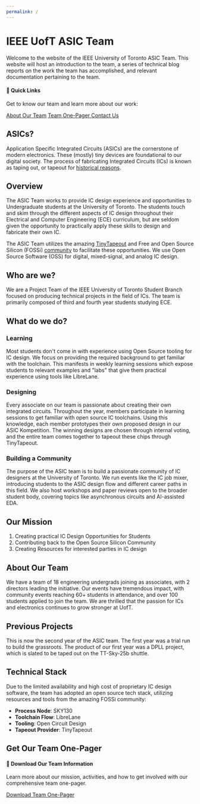 ```yaml
---
permalink: /
---
```

# IEEE UofT ASIC Team
Welcome to the website of the IEEE University of Toronto ASIC Team. This website will host an introduction to the team, a series of technical blog reports on the work the team has accomplished, and relevant documentation pertaining to the team.

<div class="notice--success">
  <h4>🚀 Quick Links</h4>
  <p>Get to know our team and learn more about our work:</p>
  <a href="/about/" class="btn btn--info">About Our Team</a>
  <a href="/assets/asic_team_one_pager.pdf" class="btn btn--primary" target="_blank">
    <i class="fas fa-download"></i> Team One-Pager
  </a>
  <a href="/contact/" class="btn btn--success">Contact Us</a>
</div>

## ASICs?
Application Specific Integrated Circuits (ASICs) are the cornerstone of modern electronics. These (mostly) tiny devices are foundational to our digital society. The process of fabricating Integrated Circuits (ICs) is known as taping out, or tapeout for [historical reasons](https://en.wikipedia.org/wiki/Tape-out#Naming).

## Overview
The ASIC Team works to provide IC design experience and opportunities to Undergraduate students at the University of Toronto. The students touch and skim through the different aspects of IC design throughout their Electrical and Computer Engineering (ECE) curriculum, but are seldom given the opportunity to practically apply these skills to design and fabricate their own IC. 

The ASIC Team utilizes the amazing [TinyTapeout](https://tinytapeout.com/) and Free and Open Source Silicon (FOSSi) [community](https://fossi-foundation.org/) to facilitate these opportunities. We use Open Source Software (OSS) for digital, mixed-signal, and analog IC design.

## Who are we?
We are a Project Team of the IEEE University of Toronto Student Branch focused on producing technical projects in the field of ICs. The team is primarily composed of third and fourth year students studying ECE. 

## What do we do? 
### Learning
Most students don't come in with experience using Open Source tooling for IC design. We focus on providing the required background to get familiar with the toolchain. This manifests in weekly learning sessions which expose students to relevant examples and "labs" that give them practical experience using tools like LibreLane.

### Designing
Every associate on our team is passionate about creating their own integrated circuits. Throughout the year, members participate in learning sessions to get familiar with open source IC toolchains. Using this knowledge, each member prototypes their own proposed design in our ASIC Kompetition. The winning designs are chosen through internal voting, and the entire team comes together to tapeout these chips through TinyTapeout.

### Building a Community
The purpose of the ASIC team is to build a passionate community of IC designers at the University of Toronto. We run events like the IC job mixer, introducing students to the ASIC design flow and different career paths in this field. We also host workshops and paper reviews open to the broader student body, covering topics like asynchronous circuits and AI-assisted EDA.

## Our Mission
1. Creating practical IC Design Opportunities for Students
2. Contributing back to the Open Source Silicon Community  
3. Creating Resources for interested parties in IC design

## About Our Team
We have a team of 18 engineering undergrads joining as associates, with 2 directors leading the initiative. Our events have tremendous impact, with community events reaching 60+ students in attendance, and over 100 students applied to join the team. We are thrilled that the passion for ICs and electronics continues to grow stronger at UofT.

## Previous Projects
This is now the second year of the ASIC team. The first year was a trial run to build the grassroots. The product of our first year was a DPLL project, which is slated to be taped out on the TT-Sky-25b shuttle.

## Technical Stack
Due to the limited availability and high cost of proprietary IC design software, the team has adopted an open source tech stack, utilizing resources and tools from the amazing FOSSi community:

- **Process Node**: SKY130
- **Toolchain Flow**: LibreLane  
- **Tooling**: Open Circuit Design
- **Tapeout Provider**: TinyTapeout

## Get Our Team One-Pager

<div class="notice--info">
  <h4>📄 Download Our Team Information</h4>
  <p>Learn more about our mission, activities, and how to get involved with our comprehensive team one-pager.</p>
  <a href="/assets/asic_team_one_pager.pdf" class="btn btn--primary" target="_blank">
    <i class="fas fa-download"></i> Download Team One-Pager
  </a>
</div>
